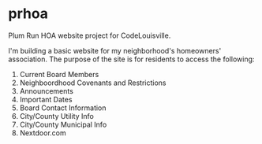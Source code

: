 # prhoa
Plum Run HOA website project for CodeLouisville.

I'm building a basic website for my neighborhood's homeowners' association. 
The purpose of the site is for residents to access the following:
  1. Current Board Members
  2. Neighboordhood Covenants and Restrictions
  3. Announcements 
  4. Important Dates
  5. Board Contact Information
  6. City/County Utility Info
  7. City/County Municipal Info
  8. Nextdoor.com
